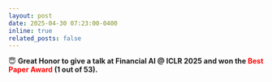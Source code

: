 ```yaml
---
layout: post
date: 2025-04-30 07:23:00-0400
inline: true
related_posts: false
---
```


:innocent: **Great Honor to give a talk at Financial AI @ ICLR 2025 and won the <span style="color: red; font-weight: bold;">Best Paper Award</span> (1 out of 53).**
